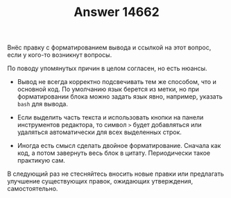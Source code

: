 ﻿---
title: "Answer 14662"
se.owner.user_id: 176217
se.owner.display_name: "αλεχολυτ"
se.owner.link: "https://ru.meta.stackoverflow.com/users/176217/%ce%b1%ce%bb%ce%b5%cf%87%ce%bf%ce%bb%cf%85%cf%84"
se.answer_id: 14662
se.question_id: 14661
se.post_type: answer
se.is_accepted: False
---
<p>Внёс правку с форматированием вывода и ссылкой на этот вопрос, если у кого-то возникнут вопросы.</p>
<p>По поводу упомянутых причин в целом согласен, но есть нюансы.</p>
<ul>
<li><p>Вывод не всегда корректно подсвечивать тем же способом, что и основной код. По умолчанию язык берется из метки, но при форматировании блока можно задать язык явно, например, указать <code>bash</code> для вывода.</p>
</li>
<li><p>Если выделить часть текста и использовать кнопки на панели инструментов редактора, то символ <code>&gt;</code> будет добавляться или удаляться автоматически для всех выделенных строк.</p>
</li>
<li><p>Иногда есть смысл сделать двойное форматирование. Сначала как код, а потом завернуть весь блок в цитату. Периодически такое практикую сам.</p>
</li>
</ul>
<p>В следующий раз не стесняйтесь вносить новые правки или предлагать улучшение существующих правок, ожидающих утверждения, самостоятельно.</p>
